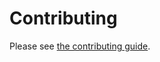 # Contributing

Please see [the contributing guide](<https://blakeNaccarato.github.io/c-therm-tci/contributing.html>).
